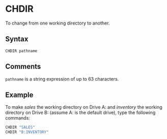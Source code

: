 # CHDIR

To change from one working directory to another. 

## Syntax

`CHDIR pathname`

## Comments

`pathname` is a string expression of up to 63 characters.

## Example

To make *sales* the working directory on Drive A: and *inventory* the working directory on Drive B: (assume A: is the default drive), type the following commands:

```vb
CHDIR "SALES" 
CHDIR "B:INVENTORY" 
```
